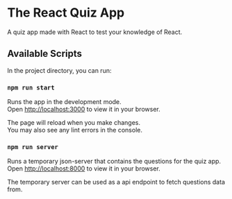 # The React Quiz App

A quiz app made with React to test your knowledge of React.

## Available Scripts

In the project directory, you can run:

### `npm run start`

Runs the app in the development mode.\
Open [http://localhost:3000](http://localhost:3000) to view it in your browser.

The page will reload when you make changes.\
You may also see any lint errors in the console.

### `npm run server`

Runs a temporary json-server that contains the questions for the quiz app.\
Open [http://localhost:8000](http://localhost:8000) to view it in your browser.

The temporary server can be used as a api endpoint to fetch questions data from.

